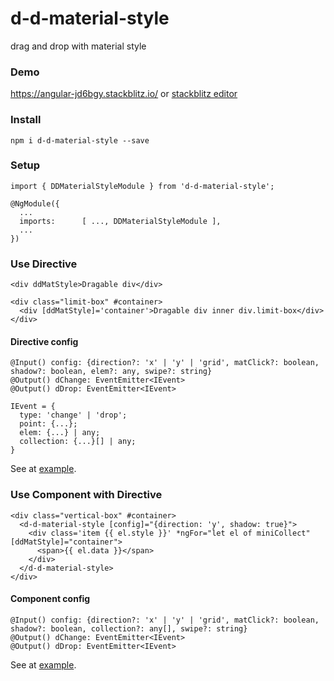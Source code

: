 # d-d-material-style
drag and drop with material style

### Demo
 
<a target="_blank" href="https://angular-jd6bgy.stackblitz.io/">https://angular-jd6bgy.stackblitz.io/</a>
or
<a target="_blank" href="https://stackblitz.com/edit/angular-jd6bgy">stackblitz editor</a>

### Install

```npm i d-d-material-style --save```

### Setup

```
import { DDMaterialStyleModule } from 'd-d-material-style';

@NgModule({
  ...
  imports:      [ ..., DDMaterialStyleModule ],
  ...
})
```

### Use Directive

````
<div ddMatStyle>Dragable div</div>
````

```
<div class="limit-box" #container>
  <div [ddMatStyle]='container'>Dragable div inner div.limit-box</div>
</div>
```

#### Directive config
```
@Input() config: {direction?: 'x' | 'y' | 'grid', matClick?: boolean, shadow?: boolean, elem?: any, swipe?: string}
@Output() dChange: EventEmitter<IEvent>
@Output() dDrop: EventEmitter<IEvent>
```
```
IEvent = {
  type: 'change' | 'drop';
  point: {...};
  elem: {...} | any;
  collection: {...}[] | any;
}
```
See at <a target="_blank" href="https://stackblitz.com/edit/angular-jd6bgy?file=src%2Fapp%2Fdemo%2Fdemo.component.html">example</a>.

### Use Component with Directive 

```
<div class="vertical-box" #container>
  <d-d-material-style [config]="{direction: 'y', shadow: true}">
    <div class='item {{ el.style }}' *ngFor="let el of miniCollect" [ddMatStyle]="container">
      <span>{{ el.data }}</span>
    </div>
  </d-d-material-style>
</div>
```
#### Component config
```
@Input() config: {direction?: 'x' | 'y' | 'grid', matClick?: boolean, shadow?: boolean, collection?: any[], swipe?: string}
@Output() dChange: EventEmitter<IEvent>
@Output() dDrop: EventEmitter<IEvent>
```
See at <a target="_blank" href="https://stackblitz.com/edit/angular-jd6bgy?file=src%2Fapp%2Fdemo%2Fdemo.component.html">example</a>.
